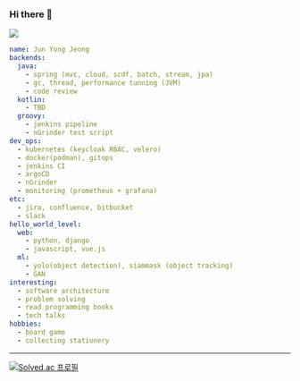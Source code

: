 ### Hi there 👋
<a href="https://hits.seeyoufarm.com"><img src="https://hits.seeyoufarm.com/api/count/incr/badge.svg?url=https%3A%2F%2Fgithub.com%2Fjundragon%2Fhit-counter&count_bg=%23236C1B&title_bg=%23555555&icon=github.svg&icon_color=%23E7E7E7&title=hits&edge_flat=false"/></a>

```yaml
name: Jun Yong Jeong
backends:
  java:
    - spring (mvc, cloud, scdf, batch, stream, jpa)
    - gc, thread, performance tunning (JVM)
    - code review
  kotlin:
    - TBD
  groovy:
    - jenkins pipeline
    - nGrinder test script
dev_ops:
  - kubernetes (keycloak RBAC, velero)
  - docker(podman), gitops
  - jenkins CI
  - argoCD
  - nGrinder
  - monitoring (prometheus + grafana)
etc:
  - jira, confluence, bitbucket
  - slack
hello_world_level:
  web:
    - python, django
    - javascript, vue.js
  ml:
    - yolo(object detection), siammask (object tracking)
    - GAN
interesting:
  - software architecture
  - problem solving
  - read programming books
  - tech talks
hobbies:
  - board game
  - collecting stationery
```
<hr>

[![Solved.ac 프로필](http://mazassumnida.wtf/api/v2/generate_badge?boj=programmer_jjy)](https://solved.ac/profile/programmer_jjy)

<!--
**jundragon/jundragon** is a ✨ _special_ ✨ repository because its `README.md` (this file) appears on your GitHub profile.

Here are some ideas to get you started:

- 🔭 I’m currently working on ...
- 🌱 I’m currently learning ...
- 👯 I’m looking to collaborate on ...
- 🤔 I’m looking for help with ...
- 💬 Ask me about ...
- 📫 How to reach me: ...
- 😄 Pronouns: ...
- ⚡ Fun fact: ...
-->

